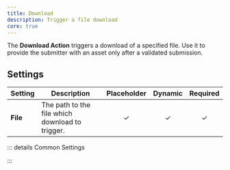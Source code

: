 ```yaml
---
title: Download
description: Trigger a file download
core: true
---
```


<!--@include: ./parts/intro.md-->

The **Download Action** triggers a download of a specified file. Use it to provide the submitter with an asset only after a validated submission.

## Settings

| Setting | Description | Placeholder | Dynamic | Required |
| ------- | ----------- | :---------: | :-----: | :------: |
| **File** | The path to the file which download to trigger. | &#x2713; | &#x2713; | &#x2713; |

::: details Common Settings
<!--@include: ./parts/common-settings.md-->
:::
